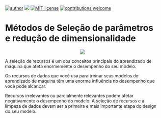 [![author](https://img.shields.io/badge/author-PhilipeSantos-red.svg)](https://www.linkedin.com/in/philipe-santos-0a2633179/) [![](https://img.shields.io/badge/python-3.7+-blue.svg)](https://www.python.org/downloads/release/python-365/) [![MIT license](https://img.shields.io/badge/License-MIT-blue.svg)](http://perso.crans.org/besson/LICENSE.html)
[![contributions welcome](https://img.shields.io/badge/contributions-welcome-brightgreen.svg?style=flat)](https://github.com/philipesantos136/Portfolio/issues)

# Métodos de Seleção de parâmetros e redução de dimensionalidade

<p align="center" >
  <img src="https://miro.medium.com/max/694/0*gz5XuPZfN0wAi66I" >
</p>

A seleção de recursos é um dos conceitos principais do aprendizado de máquina que afeta enormemente o desempenho do seu modelo.

Os recursos de dados que você usa para treinar seus modelos de aprendizado de máquina têm uma enorme influência no desempenho que você pode alcançar.

Recursos irrelevantes ou parcialmente relevantes podem afetar negativamente o desempenho do modelo.
A seleção de recursos e a limpeza de dados devem ser a primeira e mais importante etapa do design do seu modelo.
